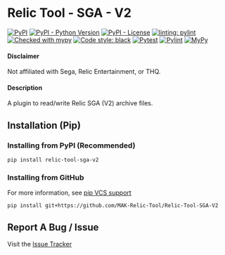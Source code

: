 # Relic Tool - SGA - V2
[![PyPI](https://img.shields.io/pypi/v/relic-tool-sga-v2)](https://pypi.org/project/relic-tool-sga-v2/)
[![PyPI - Python Version](https://img.shields.io/pypi/v/relic-tool-sga-v2)](https://www.python.org/downloads/)
[![PyPI - License](https://img.shields.io/pypi/l/relic-tool-sga-v2)](https://github.com/MAK-Relic-Tool/Relic-Tool-SGA-V2/blob/main/LICENSE.txt)
[![linting: pylint](https://img.shields.io/badge/linting-pylint-yellowgreen)](https://github.com/PyCQA/pylint)
[![Checked with mypy](http://www.mypy-lang.org/static/mypy_badge.svg)](http://mypy-lang.org/)
[![Code style: black](https://img.shields.io/badge/code%20style-black-000000.svg)](https://github.com/psf/black)
[![Pytest](https://github.com/MAK-Relic-Tool/Relic-Tool-SGA-V2/actions/workflows/pytest.yml/badge.svg)](https://github.com/MAK-Relic-Tool/Relic-Tool-SGA-V2/actions/workflows/pytest.yml)
[![Pylint](https://github.com/MAK-Relic-Tool/Relic-Tool-SGA-V2/actions/workflows/pylint.yml/badge.svg)](https://github.com/MAK-Relic-Tool/Relic-Tool-SGA-V2/actions/workflows/pylint.yml)
[![MyPy](https://github.com/MAK-Relic-Tool/Relic-Tool-SGA-V2/actions/workflows/mypy.yml/badge.svg)](https://github.com/MAK-Relic-Tool/Relic-Tool-SGA-V2/actions/workflows/mypy.yml)
#### Disclaimer
Not affiliated with Sega, Relic Entertainment, or THQ.
#### Description
A plugin to read/write Relic SGA (V2) archive files.

## Installation (Pip)
### Installing from PyPI (Recommended)
```
pip install relic-tool-sga-v2
```
### Installing from GitHub
For more information, see [pip VCS support](https://pip.pypa.io/en/stable/topics/vcs-support/#git)
```
pip install git+https://github.com/MAK-Relic-Tool/Relic-Tool-SGA-V2
```

## Report A Bug / Issue
Visit the [Issue Tracker](https://github.com/MAK-Relic-Tool/Issue-Tracker/issues)
